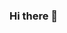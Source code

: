 ### Hi there 👋

<!--
**saiswaroop7/saiswaroop7** is a ✨ _special_ ✨ repository because its `README.md` (this file) appears on your GitHub profile.

Here are some ideas to get you started:

- 🔭 I’m currently working on obtaning CompTIA Security+
- 🌱 I’m currently practicing
- 👯 I’m looking to collaborate on security projects
- 🤔 I’m looking for help with job search
- 💬 Ask me about anything! I will do my best to answer!
- 📫 How to reach me: https://www.linkedin.com/in/saiswaroop7/
